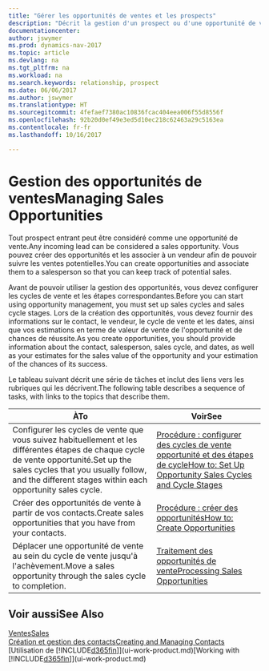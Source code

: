 ```yaml
---
title: "Gérer les opportunités de ventes et les prospects"
description: "Décrit la gestion d'un prospect ou d'une opportunité de ventes entrant dans Dynamics NAV, et l'association de l'opportunité à un vendeur pour effectuer le suivi des ventes potentielles."
documentationcenter: 
author: jswymer
ms.prod: dynamics-nav-2017
ms.topic: article
ms.devlang: na
ms.tgt_pltfrm: na
ms.workload: na
ms.search.keywords: relationship, prospect
ms.date: 06/06/2017
ms.author: jswymer
ms.translationtype: HT
ms.sourcegitcommit: 4fefaef7380ac10836fcac404eea006f55d8556f
ms.openlocfilehash: 92b20d0ef49e3ed5d10ec218c62463a29c5163ea
ms.contentlocale: fr-fr
ms.lasthandoff: 10/16/2017

---
```

# <a name="managing-sales-opportunities"></a><span data-ttu-id="7a138-103">Gestion des opportunités de ventes</span><span class="sxs-lookup"><span data-stu-id="7a138-103">Managing Sales Opportunities</span></span>
<span data-ttu-id="7a138-104">Tout prospect entrant peut être considéré comme une opportunité de vente.</span><span class="sxs-lookup"><span data-stu-id="7a138-104">Any incoming lead can be considered a sales opportunity.</span></span> <span data-ttu-id="7a138-105">Vous pouvez créer des opportunités et les associer à un vendeur afin de pouvoir suivre les ventes potentielles.</span><span class="sxs-lookup"><span data-stu-id="7a138-105">You can create opportunities and associate them to a salesperson so that you can keep track of potential sales.</span></span>

<span data-ttu-id="7a138-106">Avant de pouvoir utiliser la gestion des opportunités, vous devez configurer les cycles de vente et les étapes correspondantes.</span><span class="sxs-lookup"><span data-stu-id="7a138-106">Before you can start using opportunity management, you must set up sales cycles and sales cycle stages.</span></span> <span data-ttu-id="7a138-107">Lors de la création des opportunités, vous devez fournir des informations sur le contact, le vendeur, le cycle de vente et les dates, ainsi que vos estimations en terme de valeur de vente de l'opportunité et de chances de réussite.</span><span class="sxs-lookup"><span data-stu-id="7a138-107">As you create opportunities, you should provide information about the contact, salesperson, sales cycle, and dates, as well as your estimates for the sales value of the opportunity and your estimation of the chances of its success.</span></span>

<span data-ttu-id="7a138-108">Le tableau suivant décrit une série de tâches et inclut des liens vers les rubriques qui les décrivent.</span><span class="sxs-lookup"><span data-stu-id="7a138-108">The following table describes a sequence of tasks, with links to the topics that describe them.</span></span> 

| <span data-ttu-id="7a138-109">À</span><span class="sxs-lookup"><span data-stu-id="7a138-109">To</span></span> | <span data-ttu-id="7a138-110">Voir</span><span class="sxs-lookup"><span data-stu-id="7a138-110">See</span></span> |
| --- | --- |
| <span data-ttu-id="7a138-111">Configurer les cycles de vente que vous suivez habituellement et les différentes étapes de chaque cycle de vente opportunité.</span><span class="sxs-lookup"><span data-stu-id="7a138-111">Set up the sales cycles that you usually follow, and the different stages within each opportunity sales cycle.</span></span> |[<span data-ttu-id="7a138-112">Procédure : configurer des cycles de vente opportunité et des étapes de cycle</span><span class="sxs-lookup"><span data-stu-id="7a138-112">How to: Set Up Opportunity Sales Cycles and Cycle Stages</span></span>](marketing-how-setup-opportunity-sales-cycles-stages.md) |
| <span data-ttu-id="7a138-113">Créer des opportunités de vente à partir de vos contacts.</span><span class="sxs-lookup"><span data-stu-id="7a138-113">Create sales opportunities that you have from your contacts.</span></span> |[<span data-ttu-id="7a138-114">Procédure : créer des opportunités</span><span class="sxs-lookup"><span data-stu-id="7a138-114">How to: Create Opportunities</span></span>](marketing-how-create-opportunities.md) |
| <span data-ttu-id="7a138-115">Déplacer une opportunité de vente au sein du cycle de vente jusqu'à l'achèvement.</span><span class="sxs-lookup"><span data-stu-id="7a138-115">Move a sales opportunity through the sales cycle to completion.</span></span> |[<span data-ttu-id="7a138-116">Traitement des opportunités de vente</span><span class="sxs-lookup"><span data-stu-id="7a138-116">Processing Sales Opportunities</span></span>](marketing-processing-sales-opportunities.md) |

## <a name="see-also"></a><span data-ttu-id="7a138-117">Voir aussi</span><span class="sxs-lookup"><span data-stu-id="7a138-117">See Also</span></span>
[<span data-ttu-id="7a138-118">Ventes</span><span class="sxs-lookup"><span data-stu-id="7a138-118">Sales</span></span>](sales-manage-sales.md)  
[<span data-ttu-id="7a138-119">Création et gestion des contacts</span><span class="sxs-lookup"><span data-stu-id="7a138-119">Creating and Managing Contacts</span></span>](marketing-contacts.md)  
<span data-ttu-id="7a138-120">[Utilisation de [!INCLUDE[d365fin](includes/d365fin_md.md)]](ui-work-product.md)</span><span class="sxs-lookup"><span data-stu-id="7a138-120">[Working with [!INCLUDE[d365fin](includes/d365fin_md.md)]](ui-work-product.md)</span></span>

